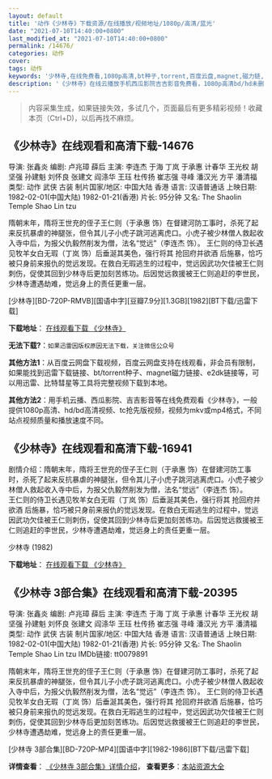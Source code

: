 ```yaml
---
layout: default
title: '动作《少林寺》下载资源/在线播放/视频地址/1080p/高清/蓝光'
date: "2021-07-10T14:40:00+0800"
last_modified_at: "2021-07-10T14:40:00+0800"
permalink: /14676/
categories: 动作
cover:
tags: 动作
keywords: '少林寺,在线免费看,1080p高清,bt种子,torrent,百度云盘,magnet,磁力链,迅雷下载资源'
description: '《少林寺》在线云播放手机西瓜影院吉吉影音免费看，1080p高清bd/hd未删减完整版和tc抢先枪版，mkv/mp4格式，附带bt/torrent种子、magnet/磁力链、百度云盘、网盘资源迅雷下载链接'
---
```


>内容采集生成，如果链接失效，多试几个，页面最后有更多精彩视频！收藏本页（Ctrl+D)，以后再找不麻烦。


## 《少林寺》在线观看和高清下载-14676

导演: 张鑫炎 编剧: 卢兆璋 薛后 主演: 李连杰 于海 丁岚 于承惠 计春华 王光权 胡坚强 孙建魁 刘怀良 张建文 阎涤华 王珏 杜传扬 崔志强 寻峰 潘汉光 方平 潘清福 类型: 动作 武侠 古装 制片国家/地区: 中国大陆 香港 语言: 汉语普通话 上映日期: 1982-02-01(中国大陆) 1982-01-21(香港) 片长: 95分钟 又名: The Shaolin Temple Shao Lin tzu

隋朝末年，隋将王世充的侄子王仁则（于承惠 饰）在督建河防工事时，杀死了起来反抗暴虐的神腿张，但令其儿子小虎子跳河逃离虎口。小虎子被少林僧人救起收入寺中后，为报父仇毅然削发为僧，法名“觉远”（李连杰 饰）。 王仁则的侍卫长遇见牧羊女白无瑕（丁岚 饰）后垂涎其美色，强行将其 抢回府并欲酒 后施暴，恰巧被只身前来报仇的觉远发现。在救白无瑕逃生的过程中，觉远因武功欠佳被王仁则刺伤，促使其回到少林寺后更加刻苦练功。后因觉远救援被王仁则追赶的李世民，少林寺遭遇劫难，觉远身上的责任更重一层。


[少林寺][BD-720P-RMVB][国语中字][豆瓣7.9分][1.3GB][1982][BT下载/迅雷下载]

**下载地址**： [在线观看下载 《少林寺》](https://www.btdx8.com/torrent/the_shaolin_temple_1982.html) 


**无法下载?**：`如果迅雷因版权原因无法下载，关注微信公众号 `

**其他方法1**：从百度云网盘下载视频，百度云网盘支持在线观看，非会员有限制，如果能找到迅雷下载链接、bt/torrent种子、magnet磁力链接、e2dk链接等，可以用迅雷、比特彗星等工具将完整视频下载到本地。

**其他方法2**：用手机云播、西瓜影院、吉吉影音等在线免费观看《少林寺》，一般提供1080p高清、hd/bd高清视频、tc抢先版视频，视频为mkv或mp4格式，不同站点视频质量和播放速度不同。


## 《少林寺》在线观看和高清下载-16941

剧情介绍：隋朝末年，隋将王世充的侄子王仁则（于承惠 饰）在督建河防工事时，杀死了起来反抗暴虐的神腿张，但令其儿子小虎子跳河逃离虎口。小虎子被少林僧人救起收入寺中后，为报父仇毅然削发为僧，法名“觉远”（李连杰 饰）。  　　王仁则的侍卫长遇见牧羊女白无瑕（丁岚 饰）后垂涎其美色，强行将其 抢回府并欲酒 后施暴，恰巧被只身前来报仇的觉远发现。在救白无瑕逃生的过程中，觉远因武功欠佳被王仁则刺伤，促使其回到少林寺后更加刻苦练功。后因觉远救援被王仁则追赶的李世民，少林寺遭遇劫难，觉远身上的责任更重一层。


少林寺 (1982)

**下载地址**： [在线观看下载 《少林寺》](https://www.btbtdy.me/btdy/dy3820.html) 


## 《少林寺 3部合集》在线观看和高清下载-20395

导演: 张鑫炎 编剧: 卢兆璋 薛后 主演: 李连杰 于海 丁岚 于承惠 计春华 王光权 胡坚强 孙建魁 刘怀良 张建文 阎涤华 王珏 杜传扬 崔志强 寻峰 潘汉光 方平 潘清福 类型: 动作 武侠 古装 制片国家/地区: 中国大陆 香港 语言: 汉语普通话 上映日期: 1982-02-01(中国大陆) 1982-01-21(香港) 片长: 95分钟 又名: The Shaolin Temple Shao Lin tzu IMDb链接: tt0079891

隋朝末年，隋将王世充的侄子王仁则（于承惠 饰）在督建河防工事时，杀死了起来反抗暴虐的神腿张，但令其儿子小虎子跳河逃离虎口。小虎子被少林僧人救起收入寺中后，为报父仇毅然削发为僧，法名“觉远”（李连杰 饰）。 王仁则的侍卫长遇见牧羊女白无瑕（丁岚 饰）后垂涎其美色，强行将其 抢回府并欲酒 后施暴，恰巧被只身前来报仇的觉远发现。在救白无瑕逃生的过程中，觉远因武功欠佳被王仁则刺伤，促使其回到少林寺后更加刻苦练功。后因觉远救援被王仁则追赶的李世民，少林寺遭遇劫难，觉远身上的责任更重一层。


[少林寺 3部合集][BD-720P-MP4][国语中字][1982-1986][BT下载/迅雷下载]

**详情查看**： [《少林寺 3部合集》详情介绍](/movie/20395/)， **查看更多**：[本站资源大全](/movie/t/all/)


